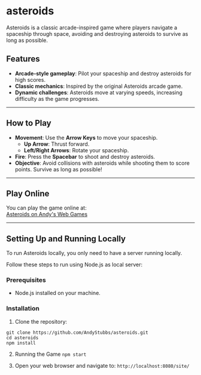 # asteroids

Asteroids is a classic arcade-inspired game where players navigate a spaceship through space, avoiding and destroying asteroids to survive as long as possible.

## Features
- **Arcade-style gameplay**: Pilot your spaceship and destroy asteroids for high scores.
- **Classic mechanics**: Inspired by the original Asteroids arcade game.
- **Dynamic challenges**: Asteroids move at varying speeds, increasing difficulty as the game progresses.

---

## How to Play
- **Movement**: Use the **Arrow Keys** to move your spaceship.
  - **Up Arrow**: Thrust forward.
  - **Left/Right Arrows**: Rotate your spaceship.
- **Fire**: Press the **Spacebar** to shoot and destroy asteroids.
- **Objective**: Avoid collisions with asteroids while shooting them to score points. Survive as long as possible!

---

## Play Online
You can play the game online at:  
[Asteroids on Andy's Web Games](https://www.andyswebgames.com/games/asteroids)

---

## Setting Up and Running Locally

To run Asteroids locally, you only need to have a server running locally.

Follow these steps to run using Node.js as local server:

### Prerequisites
- Node.js installed on your machine.

### Installation
1. Clone the repository:
```
git clone https://github.com/AndyStubbs/asteroids.git
cd asteroids
npm install
```

2. Running the Game
```npm start```

3. Open your web browser and navigate to:
```http://localhost:8080/site/```
